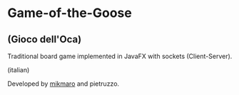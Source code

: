 # Game-of-the-Goose

## (Gioco dell'Oca)

Traditional board game implemented in JavaFX with sockets (Client-Server).

(italian)

Developed by [mikmaro](https://github.com/mickmaro) and pietruzzo.
